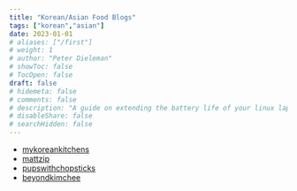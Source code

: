```yaml
---
title: "Korean/Asian Food Blogs"
tags: ["korean","asian"]
date: 2023-01-01
# aliases: ["/first"]
# weight: 1
# author: "Peter Dieleman"
# showToc: false
# TocOpen: false
draft: false
# hidemeta: false
# comments: false
# description: "A guide on extending the battery life of your linux laptop"
# disableShare: false
# searchHidden: false
---
```


- [mykoreankitchens](https://mykoreankitchen.com/)
- [mattzip](https://mattzip.de/)
- [pupswithchopsticks](https://pupswithchopsticks.com/)
- [beyondkimchee](https://www.beyondkimchee.com/)
